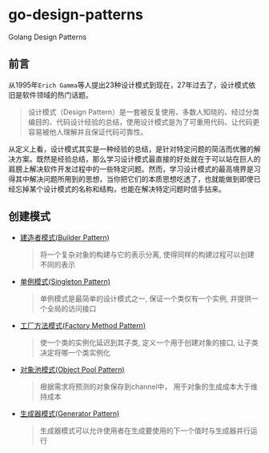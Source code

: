 # go-design-patterns
Golang Design Patterns

## 前言

从1995年`Erich Gamma`等人提出23种设计模式到现在，27年过去了，设计模式依旧是软件领域的热门话题。

>设计模式（Design Pattern）是一套被反复使用、多数人知晓的、经过分类编目的、代码设计经验的总结，使用设计模式是为了可重用代码、让代码更容易被他人理解并且保证代码可靠性。

从定义上看，设计模式其实是一种经验的总结，是针对特定问题的简洁而优雅的解决方案。既然是经验总结，那么学习设计模式最直接的好处就在于可以站在巨人的肩膀上解决软件开发过程中的一些特定问题。然而，学习设计模式的最高境界是习得其中解决问题所用到的思想，当你把它们的本质思想吃透了，也就能做到即使已经忘掉某个设计模式的名称和结构，也能在解决特定问题时信手拈来。

## 创建模式

- [建造者模式(Builder Pattern)](/01-builder-pattern)
    >将一个复杂对象的构建与它的表示分离, 使得同样的构建过程可以创建不同的表示

- [单例模式(Singleton Pattern)](/02-singleton-pattern)
    >单例模式是最简单的设计模式之一, 保证一个类仅有一个实例, 并提供一个全局的访问接口

- [工厂方法模式(Factory Method Pattern)](/03-factory-method-pattern)
    >使一个类的实例化延迟到其子类, 定义一个用于创建对象的接口, 让子类决定将哪一个类实例化

- [对象池模式(Object Pool Pattern)](/04-object-pool-pattern)
    >根据需求将预测的对象保存到channel中， 用于对象的生成成本大于维持成本

- [生成器模式(Generator Pattern)]()
    >生成器模式可以允许使用者在生成要使用的下一个值时与生成器并行运行